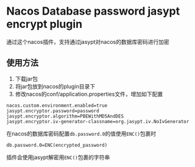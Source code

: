 # Nacos Database password jasypt encrypt plugin

通过这个nacos插件，支持通过jasypt对nacos的数据库密码进行加密

## 使用方法

1. 下载jar包
2. 将jar包放到nacos的plugin目录下
3. 修改nacos的conf/application.properties文件，增加如下配置

```properties
nacos.custom.environment.enabled=true
jasypt.encryptor.password=password
jasypt.encryptor.algorithm=PBEWithMD5AndDES
jasypt.encryptor.iv-generator-classname=org.jasypt.iv.NoIvGenerator
```

在nacos的数据库密码配置`db.password.0`的值使用`ENC()`包裹时

```properties
db.password.0=ENC(encrypted_password)
```

插件会使用jasypt解密用`ENC()`包裹的字符串
